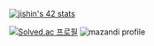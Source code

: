 <a href="https://github.com/Coday-meric/badge42"><img src="https://badge42.coday.fr/api/v2/clswo971a775801p49o2zoyie/stats?cursusId=21&coalitionId=456" alt="jishin's 42 stats" /></a>

[![Solved.ac
프로필](http://mazassumnida.wtf/api/v2/generate_badge?boj=xhxhdk017)](https://solved.ac/xhxhdk017)
![mazandi profile](http://mazandi.herokuapp.com/api?handle=xhxhdk017&theme=warm)

<!--
**suya314/suya314** is a ✨ _special_ ✨ repository because its `README.md` (this file) appears on your GitHub profile.

Here are some ideas to get you started:

- 🔭 I’m currently working on ...
- 🌱 I’m currently learning ...
- 👯 I’m looking to collaborate on ...
- 🤔 I’m looking for help with ...
- 💬 Ask me about ...
- 📫 How to reach me: ...
- 😄 Pronouns: ...
- ⚡ Fun fact: ...
-->
